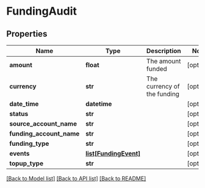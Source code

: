 # FundingAudit

## Properties
Name | Type | Description | Notes
------------ | ------------- | ------------- | -------------
**amount** | **float** | The amount funded | [optional] 
**currency** | **str** | The currency of the funding | [optional] 
**date_time** | **datetime** |  | [optional] 
**status** | **str** |  | [optional] 
**source_account_name** | **str** |  | [optional] 
**funding_account_name** | **str** |  | [optional] 
**funding_type** | **str** |  | [optional] 
**events** | [**list[FundingEvent]**](FundingEvent.md) |  | [optional] 
**topup_type** | **str** |  | [optional] 

[[Back to Model list]](../README.md#documentation-for-models) [[Back to API list]](../README.md#documentation-for-api-endpoints) [[Back to README]](../README.md)



